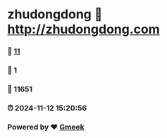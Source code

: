 # zhudongdong :link: http://zhudongdong.com 
### :page_facing_up: [11](http://zhudongdong.com/tag.html) 
### :speech_balloon: 1 
### :hibiscus: 11651 
### :alarm_clock: 2024-11-12 15:20:56 
### Powered by :heart: [Gmeek](https://github.com/Meekdai/Gmeek)
